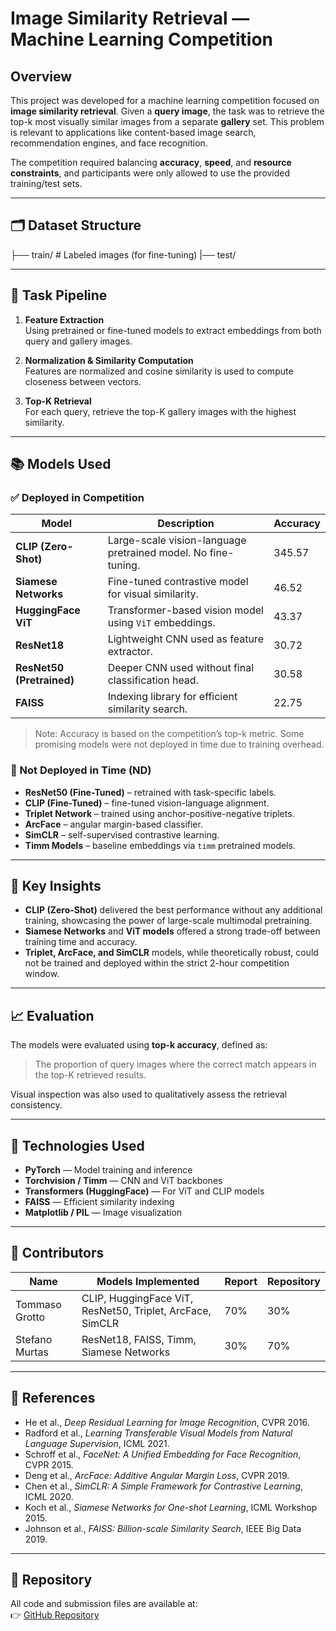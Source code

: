 # Image Similarity Retrieval — Machine Learning Competition

## Overview

This project was developed for a machine learning competition focused on **image similarity retrieval**. Given a **query image**, the task was to retrieve the top-k most visually similar images from a separate **gallery** set. This problem is relevant to applications like content-based image search, recommendation engines, and face recognition.

The competition required balancing **accuracy**, **speed**, and **resource constraints**, and participants were only allowed to use the provided training/test sets.

---

## 🗂️ Dataset Structure

├── train/ # Labeled images (for fine-tuning) |── test/


---

## 🧩 Task Pipeline

1. **Feature Extraction**  
   Using pretrained or fine-tuned models to extract embeddings from both query and gallery images.

2. **Normalization & Similarity Computation**  
   Features are normalized and cosine similarity is used to compute closeness between vectors.

3. **Top-K Retrieval**  
   For each query, retrieve the top-K gallery images with the highest similarity.

---

## 📚 Models Used

### ✅ Deployed in Competition

| Model                | Description                                                                 | Accuracy |
|----------------------|-----------------------------------------------------------------------------|----------|
| **CLIP (Zero-Shot)** | Large-scale vision-language pretrained model. No fine-tuning.               | 345.57   |
| **Siamese Networks** | Fine-tuned contrastive model for visual similarity.                         | 46.52    |
| **HuggingFace ViT**  | Transformer-based vision model using `ViT` embeddings.                      | 43.37    |
| **ResNet18**         | Lightweight CNN used as feature extractor.                                  | 30.72    |
| **ResNet50 (Pretrained)** | Deeper CNN used without final classification head.                     | 30.58    |
| **FAISS**            | Indexing library for efficient similarity search.                           | 22.75    |

> Note: Accuracy is based on the competition’s top-k metric. Some promising models were not deployed in time due to training overhead.

### 🚫 Not Deployed in Time (ND)

- **ResNet50 (Fine-Tuned)** – retrained with task-specific labels.
- **CLIP (Fine-Tuned)** – fine-tuned vision-language alignment.
- **Triplet Network** – trained using anchor-positive-negative triplets.
- **ArcFace** – angular margin-based classifier.
- **SimCLR** – self-supervised contrastive learning.
- **Timm Models** – baseline embeddings via `timm` pretrained models.

---

## 🔬 Key Insights

- **CLIP (Zero-Shot)** delivered the best performance without any additional training, showcasing the power of large-scale multimodal pretraining.
- **Siamese Networks** and **ViT models** offered a strong trade-off between training time and accuracy.
- **Triplet, ArcFace, and SimCLR** models, while theoretically robust, could not be trained and deployed within the strict 2-hour competition window.

---

## 📈 Evaluation

The models were evaluated using **top-k accuracy**, defined as:

> The proportion of query images where the correct match appears in the top-K retrieved results.

Visual inspection was also used to qualitatively assess the retrieval consistency.

---

## 📎 Technologies Used

- **PyTorch** — Model training and inference
- **Torchvision / Timm** — CNN and ViT backbones
- **Transformers (HuggingFace)** — For ViT and CLIP models
- **FAISS** — Efficient similarity indexing
- **Matplotlib / PIL** — Image visualization

---

## 👥 Contributors

| Name             | Models Implemented                                          | Report | Repository |
|------------------|-------------------------------------------------------------|--------|------------|
| Tommaso Grotto   | CLIP, HuggingFace ViT, ResNet50, Triplet, ArcFace, SimCLR   | 70%    | 30%        |
| Stefano Murtas   | ResNet18, FAISS, Timm, Siamese Networks                     | 30%    | 70%        |

---

## 📝 References

- He et al., *Deep Residual Learning for Image Recognition*, CVPR 2016.
- Radford et al., *Learning Transferable Visual Models from Natural Language Supervision*, ICML 2021.
- Schroff et al., *FaceNet: A Unified Embedding for Face Recognition*, CVPR 2015.
- Deng et al., *ArcFace: Additive Angular Margin Loss*, CVPR 2019.
- Chen et al., *SimCLR: A Simple Framework for Contrastive Learning*, ICML 2020.
- Koch et al., *Siamese Networks for One-shot Learning*, ICML Workshop 2015.
- Johnson et al., *FAISS: Billion-scale Similarity Search*, IEEE Big Data 2019.

---

## 💾 Repository

All code and submission files are available at:  
👉 [GitHub Repository](https://github.com/smurtas/ML-STF.git)


